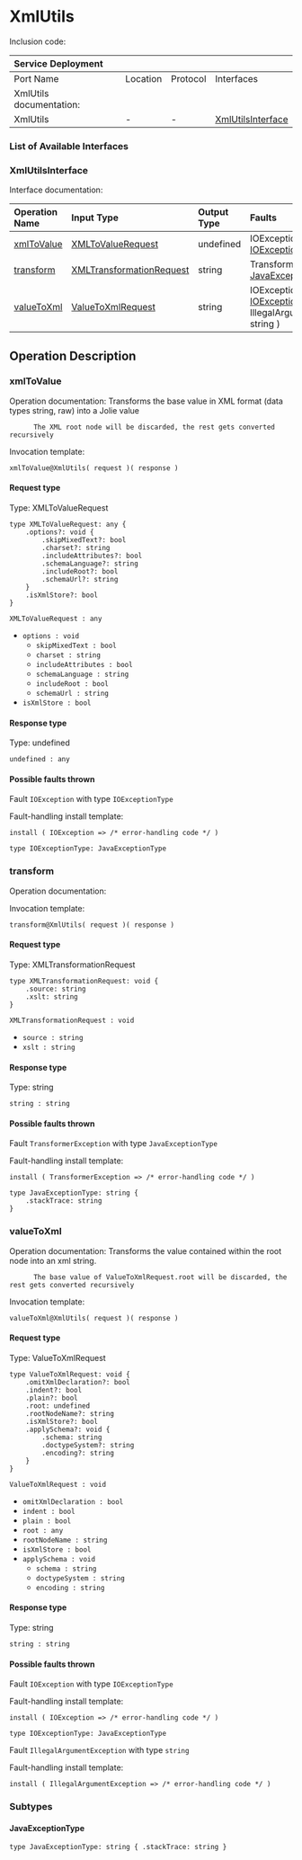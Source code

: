 # XmlUtils

Inclusion code: 

| Service Deployment |  |  |  |
| :--- | :--- | :--- | :--- |
| Port Name | Location | Protocol | Interfaces |
| XmlUtils documentation: |  |  |  |
| XmlUtils | - | - | [XmlUtilsInterface](xml_utils.md#XmlUtilsInterface) |

### List of Available Interfaces

### XmlUtilsInterface <a id="XmlUtilsInterface"></a>

Interface documentation:

| Operation Name | Input Type | Output Type | Faults |
| :--- | :--- | :--- | :--- |
| [xmlToValue](xml_utils.md#xmlToValue) | [XMLToValueRequest](xml_utils.md#XMLToValueRequest) | undefined |  IOException\( [IOExceptionType](xml_utils.md#IOExceptionType) \) |
| [transform](xml_utils.md#transform) | [XMLTransformationRequest](xml_utils.md#XMLTransformationRequest) | string |  TransformerException\( [JavaExceptionType](xml_utils.md#JavaExceptionType) \) |
| [valueToXml](xml_utils.md#valueToXml) | [ValueToXmlRequest](xml_utils.md#ValueToXmlRequest) | string |  IOException\( [IOExceptionType](xml_utils.md#IOExceptionType) \)  IllegalArgumentException\( string \) |

## Operation Description

### xmlToValue <a id="xmlToValue"></a>

Operation documentation: Transforms the base value in XML format \(data types string, raw\) into a Jolie value

```text
      The XML root node will be discarded, the rest gets converted recursively
```

Invocation template:

```text
xmlToValue@XmlUtils( request )( response )
```

#### Request type <a id="XMLToValueRequest"></a>

Type: XMLToValueRequest

```text
type XMLToValueRequest: any {
    .options?: void {
        .skipMixedText?: bool
        .charset?: string
        .includeAttributes?: bool
        .schemaLanguage?: string
        .includeRoot?: bool
        .schemaUrl?: string
    }
    .isXmlStore?: bool
}
```

`XMLToValueRequest : any`

* `options : void`
  * `skipMixedText : bool`
  * `charset : string`
  * `includeAttributes : bool`
  * `schemaLanguage : string`
  * `includeRoot : bool`
  * `schemaUrl : string`
* `isXmlStore : bool`

#### Response type

Type: undefined

`undefined : any`

#### Possible faults thrown

Fault `IOException` with type `IOExceptionType`

Fault-handling install template:

```text
install ( IOException => /* error-handling code */ )
```

```text
type IOExceptionType: JavaExceptionType
```

### transform <a id="transform"></a>

Operation documentation:

Invocation template:

```text
transform@XmlUtils( request )( response )
```

#### Request type <a id="XMLTransformationRequest"></a>

Type: XMLTransformationRequest

```text
type XMLTransformationRequest: void {
    .source: string
    .xslt: string
}
```

`XMLTransformationRequest : void`

* `source : string`
* `xslt : string`

#### Response type

Type: string

`string : string`

#### Possible faults thrown

Fault `TransformerException` with type `JavaExceptionType`

Fault-handling install template:

```text
install ( TransformerException => /* error-handling code */ )
```

```text
type JavaExceptionType: string {
    .stackTrace: string
}
```

### valueToXml <a id="valueToXml"></a>

Operation documentation: Transforms the value contained within the root node into an xml string.

```text
      The base value of ValueToXmlRequest.root will be discarded, the rest gets converted recursively
```

Invocation template:

```text
valueToXml@XmlUtils( request )( response )
```

#### Request type <a id="ValueToXmlRequest"></a>

Type: ValueToXmlRequest

```text
type ValueToXmlRequest: void {
    .omitXmlDeclaration?: bool
    .indent?: bool
    .plain?: bool
    .root: undefined
    .rootNodeName?: string
    .isXmlStore?: bool
    .applySchema?: void {
        .schema: string
        .doctypeSystem?: string
        .encoding?: string
    }
}
```

`ValueToXmlRequest : void`

* `omitXmlDeclaration : bool`
* `indent : bool`
* `plain : bool`
* `root : any`
* `rootNodeName : string`
* `isXmlStore : bool`
* `applySchema : void`
  * `schema : string`
  * `doctypeSystem : string`
  * `encoding : string`

#### Response type

Type: string

`string : string`

#### Possible faults thrown

Fault `IOException` with type `IOExceptionType`

Fault-handling install template:

```text
install ( IOException => /* error-handling code */ )
```

```text
type IOExceptionType: JavaExceptionType
```

Fault `IllegalArgumentException` with type `string`

Fault-handling install template:

```text
install ( IllegalArgumentException => /* error-handling code */ )
```

### Subtypes

#### JavaExceptionType <a id="JavaExceptionType"></a>

```
type JavaExceptionType: string { .stackTrace: string }
```

